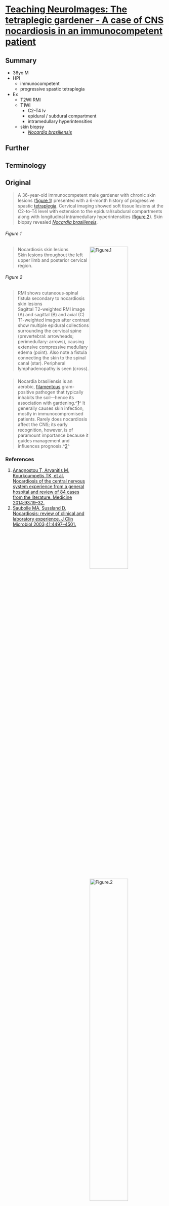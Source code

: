 <!--
Filename: 	2019-mm-dd-yoMF.md
Project: 	/Users/shume/Developer/physician/Neurol/TNI
Author: 	shumez <https://github.com/shumez>
Created: 	2019-04-04 14:27:9
Modified: 	2019-06-11 15:11:53
-----
Copyright (c) 2019 shumez
-->

# [Teaching NeuroImages: The tetraplegic gardener - A case of CNS nocardiosis in an immunocompetent patient][2019_TeiveHélioAG_NascimentoFábioA_GadelhaVictordeBritto]

## Summary

* 36yo M
* HPI
    * immunocompetent 
    * progressive spastic tetraplegia
* Ex
    * T2WI RMI
    * T1WI
        * C2-T4 lv
        * epidural / subdural compartment
        * intramedullary hyperintensities
    * skin biopsy
        * *[Nocardia brasiliensis]*


## Further

## Terminology

## Original

> A 36-year-old immunocompetent male gardener with chronic skin lesions ([figure 1](#figure_1)) presented with a 6-month history of progressive spastic [tetraplegia]. Cervical imaging showed soft tissue lesions at the C2-to-T4 level with extension to the epidural/subdural compartments along with longitudinal intramedullary hyperintensities ([figure 2](#figure_2)). Skin biopsy revealed *[Nocardia brasiliensis]*.

###### Figure 1

> [![Figure.1][fig01]][fig01]

> Nocardiosis skin lesions  
> Skin lesions throughout the left upper limb and posterior cervical region.

###### Figure 2

> [![Figure.2][fig02]][fig02]

> RMI shows cutaneous-spinal fistula secondary to nocardiosis skin lesions  
> Sagittal T2-weighted RMI image (A) and sagittal (B) and axial (C) T1-weighted images after contrast show multiple epidural collections surrounding the cervical spine (prevertebral: arrowheads; perimedullary: arrows), causing extensive compressive medullary edema (point). Also note a fistula connecting the skin to the spinal canal (star). Peripheral lymphadenopathy is seen (cross).

### 

> Nocardia brasiliensis is an aerobic, [filamentous] gram-positive pathogen that typically inhabits the soil—hence its association with gardening.^[1]^ It generally causes skin infection, mostly in immunocompromised patients. Rarely does nocardiosis affect the CNS; its early recognition, however, is of paramount importance because it guides management and influences prognosis.^[2]^

### References

1. [Anagnostou T, Arvanitis M, Kourkoumpetis TK, et al. Nocardiosis of the central nervous system experience from a general hospital and review of 84 cases from the literature. Medicine 2014;93:19–32.][1]
2. [Saubolle MA, Sussland D. Nocardiosis: review of clinical and laboratory experience. J Clin Microbiol 2003;41:4497–4501.][2]

## 
[2019_TeiveHélioAG_NascimentoFábioA_GadelhaVictordeBritto]: https://n.neurology.org/content/92/24/e2840

<!-- ref -->
[1]: #
[2]: #

<!-- fig -->
[fig01]: https://n.neurology.org/content/neurology/92/24/e2840/F1.medium.gif
[fig02]: https://n.neurology.org/content/neurology/92/24/e2840/F2.medium.gif

<!-- term -->
[tetraplegia]: # "四肢麻痺"
[Nocardia brasiliensis]: # ""
[filamentous]: # "糸状の"

<style type="text/css">
	img{width: 51%; float: right;}
</style>